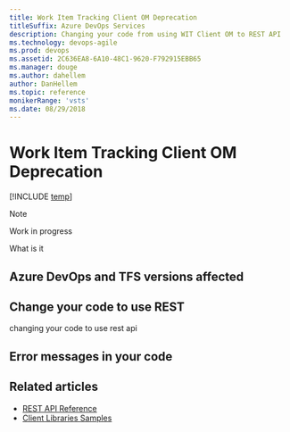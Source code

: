 ```yaml
---
title: Work Item Tracking Client OM Deprecation
titleSuffix: Azure DevOps Services 
description: Changing your code from using WIT Client OM to REST API
ms.technology: devops-agile
ms.prod: devops
ms.assetid: 2C636EA8-6A10-48C1-9620-F792915EBB65
ms.manager: douge
ms.author: dahellem
author: DanHellem
ms.topic: reference
monikerRange: 'vsts'
ms.date: 08/29/2018
---
```


# Work Item Tracking Client OM Deprecation

[!INCLUDE [temp](../../../_shared/version-vsts-only.md)]

> [!NOTE]    
>Work in progress

What is it

## Azure DevOps and TFS versions affected

## Change your code to use REST

changing your code to use rest api

## Error messages in your code

## Related articles
- [REST API Reference](/rest/api/vsts/index)
- [Client Libraries Samples](../../../integrate/get-started/client-libraries/samples.md?view=vsts)